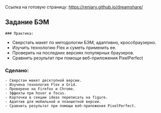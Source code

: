Ссылка на готовую страницу: https://reniary.github.io/dreamshare/

## Задание БЭМ
	### Практика:
  - Сверстать макет по методологии БЭМ, адаптивно, кроссбраузерно. 
  - Изучить технологию Flex и суметь применить ее.
  - Проверить на последних версиях популярных браузеров.
  - Сравнить результат при помощи веб-приложения PixelPerfect
  ### Сделано:
    - Сверстан макет десктопной версии.
    - Изучена технология Flex и Grid.
    - Проверено на Firefox и Chrome.
    - Эффекты при hover и focus.
    - Карточки в секции ideas переписать на figure.
    - Адаптив для мобильной и планшетной версии.
    - Сравнить результат при помощи веб-приложения PixelPerfect.
